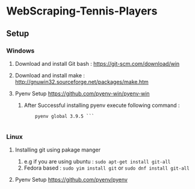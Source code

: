 # WebScraping-Tennis-Players

## Setup  
### Windows
1. Download and install Git bash : https://git-scm.com/download/win
   
2. Download and install make : http://gnuwin32.sourceforge.net/packages/make.htm

3. Pyenv Setup  https://github.com/pyenv-win/pyenv-win 
    1. After Successful installing pyenv execute following command :
       ``` pyenv install 3.9.5
           pyenv global 3.9.5 ```


### Linux
1. Installing git using pakage manger 
   1. e.g if you are using ubuntu : `sudo apt-get install git-all`
   2. Fedora based : `sudo yim install git` or `sudo dnf install git-all`

2. Pyenv Setup https://github.com/pyenv/pyenv


